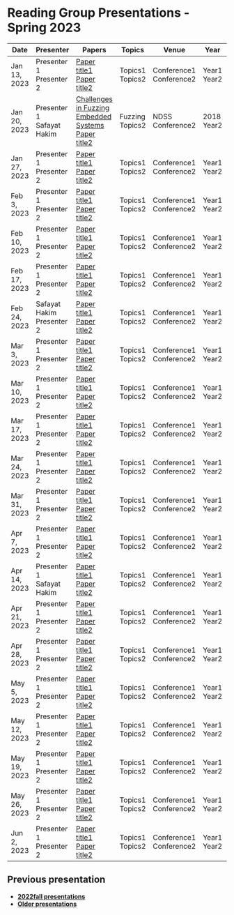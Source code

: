 # Reading Group Presentations - Spring 2023
| Date         | Presenter | Papers                                                                                                                       | Topics                          | Venue              | Year            | Recording     | Slides     |
|--------------|-----------|------------------------------------------------------------------------------------------------------------------------------|---------------------------------|--------------------|-----------------|-----------|--------|
|Jan 13, 2023| Presenter 1 <br> Presenter 2 | [Paper title1](link) <br> [Paper title2](Link) | Topics1 <br> Topics2 | Conference1 <br> Conference2 | Year1 <br> Year2 | [Recording1](link) <br> [Recording2](link) | [Slides1](link) <br> [Slides2](link)|
|Jan 20, 2023| Presenter 1 <br> Safayat Hakim| [Challenges in Fuzzing Embedded Systems](https://www.s3.eurecom.fr/docs/ndss18_muench.pdf) <br> [Paper title2](Link) | Fuzzing <br> Topics2 | NDSS <br> Conference2 | 2018 <br> Year2 | [Recording1](link) <br> [Recording2](link) | [Slides1](link) <br> [Slides2](link)|
|Jan 27, 2023| Presenter 1 <br> Presenter 2 | [Paper title1](link) <br> [Paper title2](Link) | Topics1 <br> Topics2 | Conference1 <br> Conference2 | Year1 <br> Year2 | [Recording1](link) <br> [Recording2](link) | [Slides1](link) <br> [Slides2](link)|
|Feb 3, 2023| Presenter 1 <br> Presenter 2 | [Paper title1](link) <br> [Paper title2](Link) | Topics1 <br> Topics2 | Conference1 <br> Conference2 | Year1 <br> Year2 | [Recording1](link) <br> [Recording2](link) | [Slides1](link) <br> [Slides2](link)|
|Feb 10, 2023| Presenter 1 <br> Presenter 2 | [Paper title1](link) <br> [Paper title2](Link) | Topics1 <br> Topics2 | Conference1 <br> Conference2 | Year1 <br> Year2 | [Recording1](link) <br> [Recording2](link) | [Slides1](link) <br> [Slides2](link)|
|Feb 17, 2023| Presenter 1 <br> Presenter 2 | [Paper title1](link) <br> [Paper title2](Link) | Topics1 <br> Topics2 | Conference1 <br> Conference2 | Year1 <br> Year2 | [Recording1](link) <br> [Recording2](link) | [Slides1](link) <br> [Slides2](link)|
|Feb 24, 2023| Safayat Hakim <br> Presenter 2 | [Paper title1](link) <br> [Paper title2](Link) | Topics1 <br> Topics2 | Conference1 <br> Conference2 | Year1 <br> Year2 | [Recording1](link) <br> [Recording2](link) | [Slides1](link) <br> [Slides2](link)|
|Mar 3, 2023| Presenter 1 <br> Presenter 2 | [Paper title1](link) <br> [Paper title2](Link) | Topics1 <br> Topics2 | Conference1 <br> Conference2 | Year1 <br> Year2 | [Recording1](link) <br> [Recording2](link) | [Slides1](link) <br> [Slides2](link)|
|Mar 10, 2023| Presenter 1 <br> Presenter 2 | [Paper title1](link) <br> [Paper title2](Link) | Topics1 <br> Topics2 | Conference1 <br> Conference2 | Year1 <br> Year2 | [Recording1](link) <br> [Recording2](link) | [Slides1](link) <br> [Slides2](link)|
|Mar 17, 2023| Presenter 1 <br> Presenter 2 | [Paper title1](link) <br> [Paper title2](Link) | Topics1 <br> Topics2 | Conference1 <br> Conference2 | Year1 <br> Year2 | [Recording1](link) <br> [Recording2](link) | [Slides1](link) <br> [Slides2](link)|
|Mar 24, 2023| Presenter 1 <br> Presenter 2 | [Paper title1](link) <br> [Paper title2](Link) | Topics1 <br> Topics2 | Conference1 <br> Conference2 | Year1 <br> Year2 | [Recording1](link) <br> [Recording2](link) | [Slides1](link) <br> [Slides2](link)|
|Mar 31, 2023| Presenter 1 <br> Presenter 2 | [Paper title1](link) <br> [Paper title2](Link) | Topics1 <br> Topics2 | Conference1 <br> Conference2 | Year1 <br> Year2 | [Recording1](link) <br> [Recording2](link) | [Slides1](link) <br> [Slides2](link)|
|Apr 7, 2023| Presenter 1 <br> Presenter 2 | [Paper title1](link) <br> [Paper title2](Link) | Topics1 <br> Topics2 | Conference1 <br> Conference2 | Year1 <br> Year2 | [Recording1](link) <br> [Recording2](link) | [Slides1](link) <br> [Slides2](link)|
|Apr 14, 2023| Presenter 1 <br> Safayat Hakim | [Paper title1](link) <br> [Paper title2](Link) | Topics1 <br> Topics2 | Conference1 <br> Conference2 | Year1 <br> Year2 | [Recording1](link) <br> [Recording2](link) | [Slides1](link) <br> [Slides2](link)|
|Apr 21, 2023| Presenter 1 <br> Presenter 2 | [Paper title1](link) <br> [Paper title2](Link) | Topics1 <br> Topics2 | Conference1 <br> Conference2 | Year1 <br> Year2 | [Recording1](link) <br> [Recording2](link) | [Slides1](link) <br> [Slides2](link)|
|Apr 28, 2023| Presenter 1 <br> Presenter 2 | [Paper title1](link) <br> [Paper title2](Link) | Topics1 <br> Topics2 | Conference1 <br> Conference2 | Year1 <br> Year2 | [Recording1](link) <br> [Recording2](link) | [Slides1](link) <br> [Slides2](link)|
|May 5, 2023| Presenter 1 <br> Presenter 2 | [Paper title1](link) <br> [Paper title2](Link) | Topics1 <br> Topics2 | Conference1 <br> Conference2 | Year1 <br> Year2 | [Recording1](link) <br> [Recording2](link) | [Slides1](link) <br> [Slides2](link)|
|May 12, 2023| Presenter 1 <br> Presenter 2 | [Paper title1](link) <br> [Paper title2](Link) | Topics1 <br> Topics2 | Conference1 <br> Conference2 | Year1 <br> Year2 | [Recording1](link) <br> [Recording2](link) | [Slides1](link) <br> [Slides2](link)|
|May 19, 2023| Presenter 1 <br> Presenter 2 | [Paper title1](link) <br> [Paper title2](Link) | Topics1 <br> Topics2 | Conference1 <br> Conference2 | Year1 <br> Year2 | [Recording1](link) <br> [Recording2](link) | [Slides1](link) <br> [Slides2](link)|
|May 26, 2023| Presenter 1 <br> Presenter 2 | [Paper title1](link) <br> [Paper title2](Link) | Topics1 <br> Topics2 | Conference1 <br> Conference2 | Year1 <br> Year2 | [Recording1](link) <br> [Recording2](link) | [Slides1](link) <br> [Slides2](link)|
|Jun 2, 2023| Presenter 1 <br> Presenter 2 | [Paper title1](link) <br> [Paper title2](Link) | Topics1 <br> Topics2 | Conference1 <br> Conference2 | Year1 <br> Year2 | [Recording1](link) <br> [Recording2](link) | [Slides1](link) <br> [Slides2](link)|

## Previous presentation
- **[2022fall presentations](history/2022fall.md)**
- **[Older presentations](history/History.md)**
